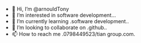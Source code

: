 - 👋 Hi, I’m @arnouldTony
- 👀 I’m interested in software development...
- 🌱 I’m currently learning .software development..
- 💞️ I’m looking to collaborate on .github..
- 📫 How to reach me .0798449523/tian group.com.

<!---
arnouldTony/arnouldTony is a ✨ special ✨ repository because its `README.md` (this file) appears on your GitHub profile.
You can click the Preview link to take a look at your changes.
--->

